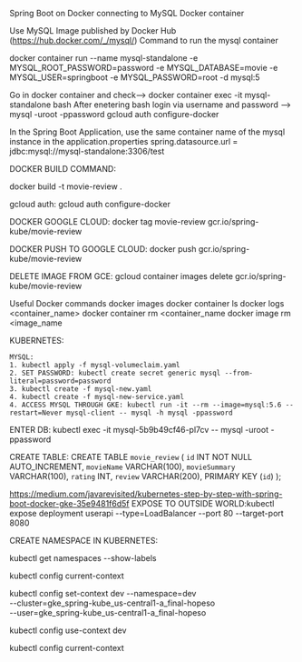 Spring Boot on Docker connecting to MySQL Docker container

Use MySQL Image published by Docker Hub (https://hub.docker.com/_/mysql/) Command to run the mysql container 

docker container run --name mysql-standalone -e MYSQL_ROOT_PASSWORD=password -e MYSQL_DATABASE=movie -e MYSQL_USER=springboot -e MYSQL_PASSWORD=root -d mysql:5

Go in docker container and check--> docker container exec -it mysql-standalone bash
After enetering bash login via username and password
--> mysql -uroot -ppassword
gcloud auth configure-docker


In the Spring Boot Application, use the same container name of the mysql instance in the application.properties spring.datasource.url = jdbc:mysql://mysql-standalone:3306/test

DOCKER BUILD COMMAND:

docker build -t movie-review .

gcloud auth:
gcloud auth configure-docker

DOCKER GOOGLE CLOUD:
docker tag movie-review gcr.io/spring-kube/movie-review 

DOCKER PUSH TO GOOGLE CLOUD:
docker push gcr.io/spring-kube/movie-review

DELETE IMAGE FROM GCE: gcloud container images delete gcr.io/spring-kube/movie-review


Useful Docker commands
docker images
docker container ls
docker logs <container_name>
docker container rm <container_name
docker image rm <image_name

KUBERNETES:

    MYSQL:
    1. kubectl apply -f mysql-volumeclaim.yaml
    2. SET PASSWORD: kubectl create secret generic mysql --from-literal=password=password 
    3. kubectl create -f mysql-new.yaml
    4. kubectl create -f mysql-new-service.yaml
    4. ACCESS MYSQL THROUGH GKE: kubectl run -it --rm --image=mysql:5.6 --restart=Never mysql-client -- mysql -h mysql -ppassword

ENTER DB: kubectl exec -it mysql-5b9b49cf46-pl7cv -- mysql -uroot -ppassword

CREATE TABLE:
CREATE TABLE `movie_review` (
	`id` INT NOT NULL AUTO_INCREMENT,
	`movieName` VARCHAR(100),
	`movieSummary` VARCHAR(100),
	`rating` INT,
	`review` VARCHAR(200),
	PRIMARY KEY (`id`)
);


https://medium.com/javarevisited/kubernetes-step-by-step-with-spring-boot-docker-gke-35e9481f6d5f 
EXPOSE TO OUTSIDE WORLD:kubectl expose deployment userapi --type=LoadBalancer --port 80 --target-port 8080

CREATE NAMESPACE IN KUBERNETES:

kubectl get namespaces --show-labels

kubectl config current-context

kubectl config set-context dev --namespace=dev \
  --cluster=gke_spring-kube_us-central1-a_final-hopeso \
  --user=gke_spring-kube_us-central1-a_final-hopeso

kubectl config use-context dev

kubectl config current-context










